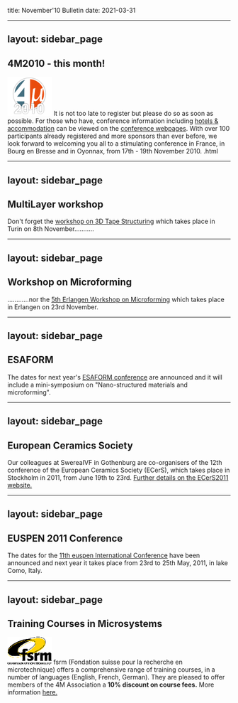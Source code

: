 title: November'10 Bulletin
date: 2021-03-31

<!--break-->
---
layout: sidebar_page
---

## 4M2010 - this month!


![4M2010](/images/4m-logotight_web.png)
It is not too late to register but please do so as soon as possible. For those who have, conference information including [hotels & accommodation](/contents/Hotels-and-Acommodatio.html) can be viewed on the [conference webpages](/conference/2010.html).  With over 100 participants already registered and more sponsors than ever before, we look forward to welcoming you all to a stimulating conference in France, in Bourg en Bresse and in Oyonnax, from 17th - 19th November 2010.  .html
  
---
layout: sidebar_page
---

## MultiLayer workshop

Don't forget the [workshop on 3D Tape Structuring](/event/Workshop-Tape-3D-structurin.html) which takes place in Turin on 8th November...........  
  
---
layout: sidebar_page
---

## Workshop on Microforming

............nor the [5th Erlangen Workshop on Microforming](/event/Erlangen-workshop-microformin.html) which takes place in Erlangen on 23rd November.    
  
---
layout: sidebar_page
---

## ESAFORM

The dates for next year's [ESAFORM conference](/event/ESAFORM) are announced and it will include a mini-symposium on "Nano-structured materials and microforming".  
  
---
layout: sidebar_page
---

## European Ceramics Society

Our colleagues at SwereaIVF in Gothenburg are co-organisers of the 12th conference of the European Ceramics Society (ECerS), which takes place in Stockholm in 2011, from June 19th to 23rd. [Further details on the ECerS2011 website.](http://www.ecers2011.se/)
  
---
layout: sidebar_page
---

## EUSPEN 2011 Conference

The dates for the [11th euspen International Conference](http://www.como2011.euspen.eu/) have been announced and next year it takes place from 23rd to 25th May, 2011, in lake Como, Italy. 
  
---
layout: sidebar_page
---

## Training Courses in Microsystems

![FSRM](/images/FSRM_LOGO_web.gif)
fsrm (Fondation suisse pour la recherche en microtechnique) offers a comprehensive range of training courses, in a number of languages (English, French, German). They are pleased to offer members of the 4M Association a <b>10% discount on course fees.</b> More information [here.](/contents/fsrm-training-course.html)